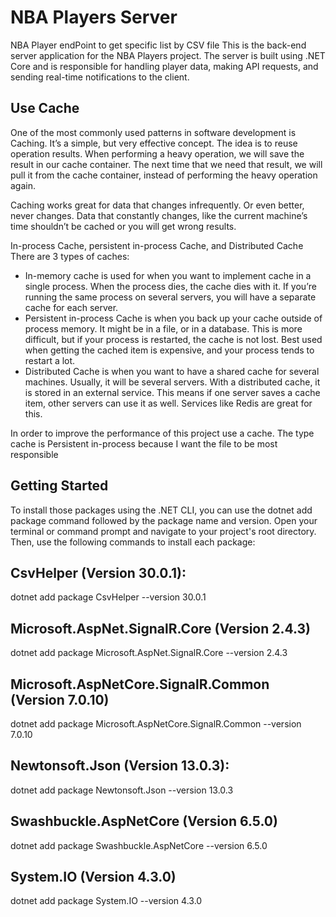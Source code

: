 # NBA Players Server
NBA Player endPoint to get specific list by CSV file 
This is the back-end server application for the NBA Players project. The server is built using .NET Core and is responsible for handling player data, making API requests, and sending real-time notifications to the client.
## Use Cache
One of the most commonly used patterns in software development is Caching. It’s a simple, but very effective concept. The idea is to reuse operation results. When performing a heavy operation, we will save the result in our cache container. The next time that we need that result, we will pull it from the cache container, instead of performing the heavy operation again.

Caching works great for data that changes infrequently. Or even better, never changes. Data that constantly changes, like the current machine’s time shouldn’t be cached or you will get wrong results.

In-process Cache, persistent in-process Cache, and Distributed Cache
There are 3 types of caches:

- In-memory cache is used for when you want to implement cache in a single process. When the process dies, the cache dies with it. If you’re running the same process on several servers, you will have a separate cache for each server.
- Persistent in-process Cache is when you back up your cache outside of process memory. It might be in a file, or in a database. This is more difficult, but if your process is restarted, the cache is not lost. Best used when getting the cached item is expensive, and your process tends to restart a lot.
- Distributed Cache is when you want to have a shared cache for several machines. Usually, it will be several servers. With a distributed cache, it is stored in an external service. This means if one server saves a cache item, other servers can use it as well. Services like Redis are great for this.

In order to improve the performance of this project use a cache. The type cache is Persistent in-process because I want the file to be most responsible 
## Getting Started

To install those packages using the .NET CLI, you can use the dotnet add package command followed by the package name and version. Open your terminal or command prompt and navigate to your project's root directory. Then, use the following commands to install each package:
## CsvHelper (Version 30.0.1):
dotnet add package CsvHelper --version 30.0.1
## Microsoft.AspNet.SignalR.Core (Version 2.4.3)
dotnet add package Microsoft.AspNet.SignalR.Core --version 2.4.3
## Microsoft.AspNetCore.SignalR.Common (Version 7.0.10)
dotnet add package Microsoft.AspNetCore.SignalR.Common --version 7.0.10
## Newtonsoft.Json (Version 13.0.3):
dotnet add package Newtonsoft.Json --version 13.0.3
## Swashbuckle.AspNetCore (Version 6.5.0)
dotnet add package Swashbuckle.AspNetCore --version 6.5.0
## System.IO (Version 4.3.0)
dotnet add package System.IO --version 4.3.0

